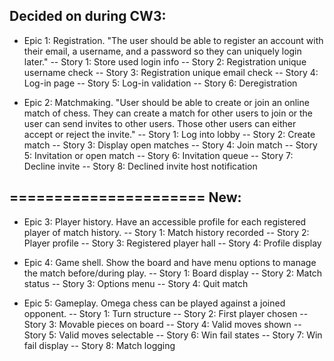 Decided on during CW3:
----------------------

- Epic 1: Registration. "The user should be able to register an account with their email, a username, and a password so they can uniquely login later."
-- Story 1: Store used login info
-- Story 2: Registration unique username check
-- Story 3: Registration unique email check
-- Story 4: Log-in page
-- Story 5: Log-in validation
-- Story 6: Deregistration

- Epic 2: Matchmaking. "User should be able to create or join an online match of chess. They can create a match for other users to join or the user can send invites to other users. Those other users can either accept or reject the invite."
-- Story 1: Log into lobby
-- Story 2: Create match
-- Story 3: Display open matches
-- Story 4: Join match
-- Story 5: Invitation or open match
-- Story 6: Invitation queue
-- Story 7: Decline invite
-- Story 8: Declined invite host notification

======================
New:
----------------------

- Epic 3: Player history. Have an accessible profile for each registered player of match history. 
-- Story 1: Match history recorded
-- Story 2: Player profile
-- Story 3: Registered player hall
-- Story 4: Profile display

- Epic 4: Game shell. Show the board and have menu options to manage the match before/during play. 
-- Story 1: Board display
-- Story 2: Match status
-- Story 3: Options menu
-- Story 4: Quit match

- Epic 5: Gameplay. Omega chess can be played against a joined opponent. 
-- Story 1: Turn structure
-- Story 2: First player chosen
-- Story 3: Movable pieces on board
-- Story 4: Valid moves shown
-- Story 5: Valid moves selectable
-- Story 6: Win fail states
-- Story 7: Win fail display
-- Story 8: Match logging


